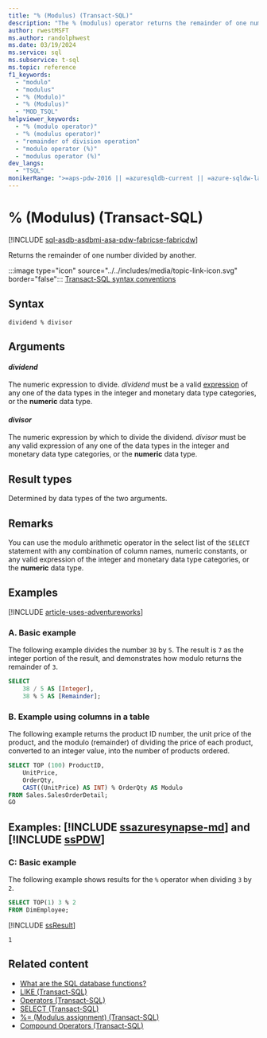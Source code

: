 ```yaml
---
title: "% (Modulus) (Transact-SQL)"
description: "The % (modulus) operator returns the remainder of one number divided by another."
author: rwestMSFT
ms.author: randolphwest
ms.date: 03/19/2024
ms.service: sql
ms.subservice: t-sql
ms.topic: reference
f1_keywords:
  - "modulo"
  - "modulus"
  - "% (Modulo)"
  - "% (Modulus)"
  - "MOD_TSQL"
helpviewer_keywords:
  - "% (modulo operator)"
  - "% (modulus operator)"
  - "remainder of division operation"
  - "modulo operator (%)"
  - "modulus operator (%)"
dev_langs:
  - "TSQL"
monikerRange: ">=aps-pdw-2016 || =azuresqldb-current || =azure-sqldw-latest || >=sql-server-2016 || >=sql-server-linux-2017 || =azuresqldb-mi-current || =fabric"
---
```

# % (Modulus) (Transact-SQL)

[!INCLUDE [sql-asdb-asdbmi-asa-pdw-fabricse-fabricdw](../../includes/applies-to-version/sql-asdb-asdbmi-asa-pdw-fabricse-fabricdw.md)]

Returns the remainder of one number divided by another.

:::image type="icon" source="../../includes/media/topic-link-icon.svg" border="false"::: [Transact-SQL syntax conventions](../../t-sql/language-elements/transact-sql-syntax-conventions-transact-sql.md)

## Syntax

```syntaxsql
dividend % divisor
```

## Arguments

#### *dividend*

The numeric expression to divide. *dividend* must be a valid [expression](expressions-transact-sql.md) of any one of the data types in the integer and monetary data type categories, or the **numeric** data type.

#### *divisor*

The numeric expression by which to divide the dividend. *divisor* must be any valid expression of any one of the data types in the integer and monetary data type categories, or the **numeric** data type.

## Result types

Determined by data types of the two arguments.

## Remarks

You can use the modulo arithmetic operator in the select list of the `SELECT` statement with any combination of column names, numeric constants, or any valid expression of the integer and monetary data type categories, or the **numeric** data type.

## Examples

[!INCLUDE [article-uses-adventureworks](../../includes/article-uses-adventureworks.md)]

### A. Basic example

The following example divides the number `38` by `5`. The result is `7` as the integer portion of the result, and demonstrates how modulo returns the remainder of `3`.

```sql
SELECT
    38 / 5 AS [Integer],
    38 % 5 AS [Remainder];
```

### B. Example using columns in a table

The following example returns the product ID number, the unit price of the product, and the modulo (remainder) of dividing the price of each product, converted to an integer value, into the number of products ordered.

```sql
SELECT TOP (100) ProductID,
    UnitPrice,
    OrderQty,
    CAST((UnitPrice) AS INT) % OrderQty AS Modulo
FROM Sales.SalesOrderDetail;
GO
```

## Examples: [!INCLUDE [ssazuresynapse-md](../../includes/ssazuresynapse-md.md)] and [!INCLUDE [ssPDW](../../includes/sspdw-md.md)]

### C: Basic example

The following example shows results for the `%` operator when dividing `3` by `2`.

```sql
SELECT TOP(1) 3 % 2
FROM DimEmployee;
```

[!INCLUDE [ssResult](../../includes/ssresult-md.md)]

```output
1
```

## Related content

- [What are the SQL database functions?](../functions/functions.md)
- [LIKE (Transact-SQL)](like-transact-sql.md)
- [Operators (Transact-SQL)](operators-transact-sql.md)
- [SELECT (Transact-SQL)](../queries/select-transact-sql.md)
- [%= (Modulus assignment) (Transact-SQL)](modulo-equals-transact-sql.md)
- [Compound Operators (Transact-SQL)](compound-operators-transact-sql.md)
